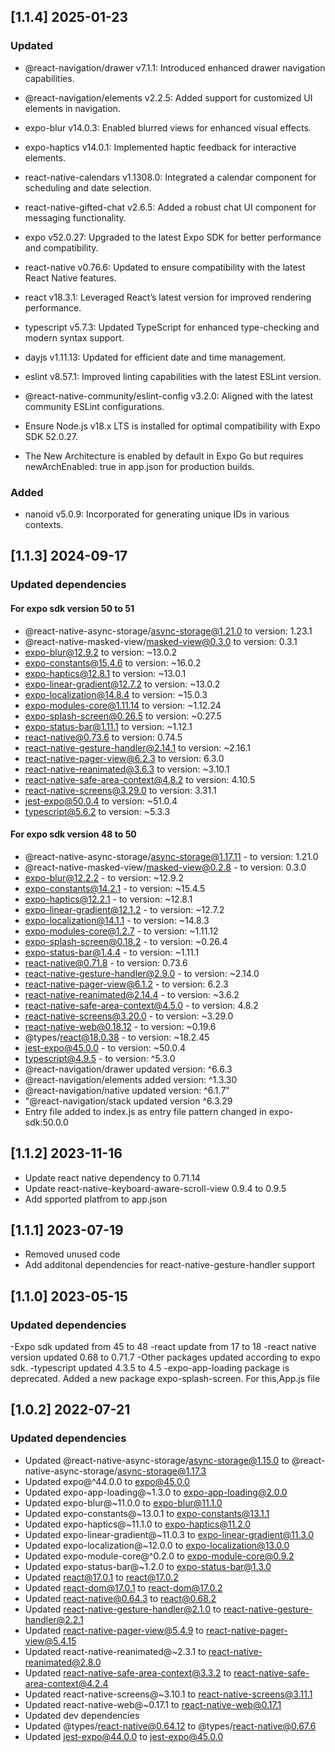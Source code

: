## [1.1.4] 2025-01-23
### Updated
- @react-navigation/drawer v7.1.1: Introduced enhanced drawer navigation capabilities.
- @react-navigation/elements v2.2.5: Added support for customized UI elements in navigation.
- expo-blur v14.0.3: Enabled blurred views for enhanced visual effects.
- expo-haptics v14.0.1: Implemented haptic feedback for interactive elements.
- react-native-calendars v1.1308.0: Integrated a calendar component for scheduling and date selection.
- react-native-gifted-chat v2.6.5: Added a robust chat UI component for messaging functionality.
- expo v52.0.27: Upgraded to the latest Expo SDK for better performance and compatibility.
- react-native v0.76.6: Updated to ensure compatibility with the latest React Native features.
- react v18.3.1: Leveraged React’s latest version for improved rendering performance.
- typescript v5.7.3: Updated TypeScript for enhanced type-checking and modern syntax support.
- dayjs v1.11.13: Updated for efficient date and time management.
- eslint v8.57.1: Improved linting capabilities with the latest ESLint version.
- @react-native-community/eslint-config v3.2.0: Aligned with the latest community ESLint configurations.
  
- Ensure Node.js v18.x LTS is installed for optimal compatibility with Expo SDK 52.0.27.
- The New Architecture is enabled by default in Expo Go but requires newArchEnabled: true in app.json for production builds.

### Added 
- nanoid v5.0.9: Incorporated for generating unique IDs in various contexts.

## [1.1.3] 2024-09-17

### Updated dependencies

#### For expo sdk version 50 to 51

- @react-native-async-storage/async-storage@1.21.0 to version: 1.23.1
- @react-native-masked-view/masked-view@0.3.0 to version: 0.3.1
- expo-blur@12.9.2 to version: ~13.0.2
- expo-constants@15.4.6 to version: ~16.0.2
- expo-haptics@12.8.1 to version: ~13.0.1
- expo-linear-gradient@12.7.2 to version: ~13.0.2
- expo-localization@14.8.4 to version: ~15.0.3
- expo-modules-core@1.11.14 to version: ~1.12.24
- expo-splash-screen@0.26.5 to version: ~0.27.5
- expo-status-bar@1.11.1 to version: ~1.12.1
- react-native@0.73.6 to version: 0.74.5
- react-native-gesture-handler@2.14.1 to version: ~2.16.1
- react-native-pager-view@6.2.3 to version: 6.3.0
- react-native-reanimated@3.6.3 to version: ~3.10.1
- react-native-safe-area-context@4.8.2 to version: 4.10.5
- react-native-screens@3.29.0 to version: 3.31.1
- jest-expo@50.0.4 to version: ~51.0.4
- typescript@5.6.2 to version: ~5.3.3

#### For expo sdk version 48 to 50

- @react-native-async-storage/async-storage@1.17.11 - to version: 1.21.0
- @react-native-masked-view/masked-view@0.2.8 - to version: 0.3.0
- expo-blur@12.2.2 - to version: ~12.9.2
- expo-constants@14.2.1 - to version: ~15.4.5
- expo-haptics@12.2.1 - to version: ~12.8.1
- expo-linear-gradient@12.1.2 - to version: ~12.7.2
- expo-localization@14.1.1 - to version: ~14.8.3
- expo-modules-core@1.2.7 - to version: ~1.11.12
- expo-splash-screen@0.18.2 - to version: ~0.26.4
- expo-status-bar@1.4.4 - to version: ~1.11.1
- react-native@0.71.8 - to version: 0.73.6
- react-native-gesture-handler@2.9.0 - to version: ~2.14.0
- react-native-pager-view@6.1.2 - to version: 6.2.3
- react-native-reanimated@2.14.4 - to version: ~3.6.2
- react-native-safe-area-context@4.5.0 - to version: 4.8.2
- react-native-screens@3.20.0 - to version: ~3.29.0
- react-native-web@0.18.12 - to version: ~0.19.6
- @types/react@18.0.38 - to version: ~18.2.45
- jest-expo@45.0.0 - to version: ~50.0.4
- typescript@4.9.5 - to version: ^5.3.0
- @react-navigation/drawer updated version: ^6.6.3
- @react-navigation/elements added version: ^1.3.30
- @react-navigation/native updated version: ^6.1.7"
- "@react-navigation/stack updated version ^6.3.29
- Entry file added to index.js as entry file pattern changed in expo-sdk:50.0.0

## [1.1.2] 2023-11-16

- Update react native dependency to 0.71.14
- Update react-native-keyboard-aware-scroll-view 0.9.4 to 0.9.5
- Add spported platfrom to app.json

## [1.1.1] 2023-07-19

- Removed unused code
- Add additonal dependencies for react-native-gesture-handler support

## [1.1.0] 2023-05-15

### Updated dependencies

-Expo sdk updated from 45 to 48
-react update from 17 to 18
-react native version updated 0.68 to 0.71.7
-Other packages updated according to expo sdk.
-typescript updated 4.3.5 to 4.5
-expo-app-loading package is deprecated. Added a new package expo-splash-screen. For this,App.js file

## [1.0.2] 2022-07-21

### Updated dependencies

- Updated @react-native-async-storage/async-storage@1.15.0 to @react-native-async-storage/async-storage@1.17.3
- Updated expo@^44.0.0 to expo@45.0.0
- Updated expo-app-loading@~1.3.0 to expo-app-loading@2.0.0
- Updated expo-blur@~11.0.0 to expo-blur@11.1.0
- Updated expo-constants@~13.0.1 to expo-constants@13.1.1
- Updated expo-haptics@~11.1.0 to expo-haptics@11.2.0
- Updated expo-linear-gradient@~11.0.3 to expo-linear-gradient@11.3.0
- Updated expo-localization@~12.0.0 to expo-localization@13.0.0
- Updated expo-module-core@^0.2.0 to expo-module-core@0.9.2
- Updated expo-status-bar@~1.2.0 to expo-status-bar@1.3.0
- Updated react@17.0.1 to react@17.0.2
- Updated react-dom@17.0.1 to react-dom@17.0.2
- Updated react-native@0.64.3 to react@0.68.2
- Updated react-native-gesture-handler@2.1.0 to react-native-gesture-handler@2.2.1
- Updated react-native-pager-view@5.4.9 to react-native-pager-view@5.4.15
- Updated react-native-reanimated@~2.3.1 to react-native-reanimated@2.8.0
- Updated react-native-safe-area-context@3.3.2 to react-native-safe-area-context@4.2.4
- Updated react-native-screens@~3.10.1 to react-native-screens@3.11.1
- Updated react-native-web@~0.17.1 to react-native-web@0.17.1
- Updated dev dependencies
- Updated @types/react-native@0.64.12 to @types/react-native@0.67.6
- Updated jest-expo@44.0.0 to jest-expo@45.0.0

